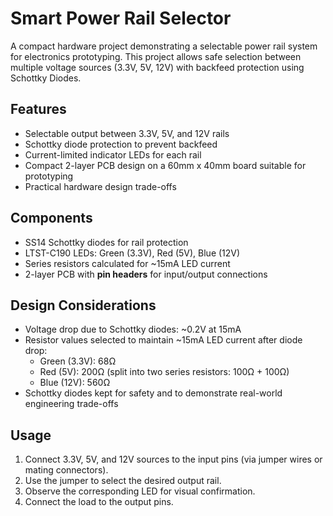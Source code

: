 # Smart Power Rail Selector

A compact hardware project demonstrating a selectable power rail system for electronics prototyping. This project allows safe selection between multiple voltage sources (3.3V, 5V, 12V) with backfeed protection using Schottky Diodes.
## Features
- Selectable output between 3.3V, 5V, and 12V rails
- Schottky diode protection to prevent backfeed
- Current-limited indicator LEDs for each rail
- Compact 2-layer PCB design on a 60mm x 40mm board suitable for prototyping 
- Practical hardware design trade-offs
## Components
- SS14 Schottky diodes for rail protection
- LTST-C190 LEDs: Green (3.3V), Red (5V), Blue (12V)
- Series resistors calculated for ~15mA LED current
- 2-layer PCB with **pin headers** for input/output connections
## Design Considerations
- Voltage drop due to Schottky diodes: ~0.2V at 15mA
- Resistor values selected to maintain ~15mA LED current after diode drop:
  - Green (3.3V): 68Ω
  - Red (5V): 200Ω (split into two series resistors: 100Ω + 100Ω)
  - Blue (12V): 560Ω
- Schottky diodes kept for safety and to demonstrate real-world engineering trade-offs
## Usage
1. Connect 3.3V, 5V, and 12V sources to the input pins (via jumper wires or mating connectors).
2. Use the jumper to select the desired output rail.
3. Observe the corresponding LED for visual confirmation.
4. Connect the load to the output pins.
